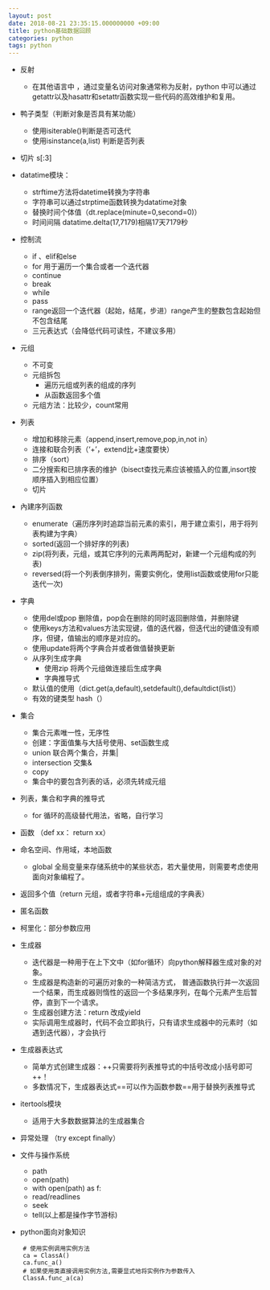 ```yaml
---
layout: post
date: 2018-08-21 23:35:15.000000000 +09:00
title: python基础数据回顾
categories: python
tags: python
---
```


- 反射
    - 在其他语言中 ，通过变量名访问对象通常称为反射，python 中可以通过getattr以及hasattr和setattr函数实现一些代码的高效维护和复用。
- 鸭子类型（判断对象是否具有某功能）
    - 使用isiterable()判断是否可迭代
    - 使用isinstance(a,list) 判断是否列表
- 切片 s[:3]
- datatime模块：
    - strftime方法将datetime转换为字符串
    - 字符串可以通过strptime函数转换为datatime对象
    - 替换时间个体值（dt.replace(minute=0,second=0)）
    - 时间间隔 datatime.delta(17,7179)相隔17天7179秒
- 控制流
    - if 、elif和else
    - for 用于遍历一个集合或者一个迭代器
    - continue
    - break
    - while
    - pass
    - range返回一个迭代器（起始，结尾，步进）range产生的整数包含起始但不包含结尾
    - 三元表达式（会降低代码可读性，不建议多用）
- 元组
    - 不可变
    - 元组拆包
        - 遍历元组或列表的组成的序列
        - 从函数返回多个值
    - 元组方法：比较少，count常用
- 列表
    - 增加和移除元素（append,insert,remove,pop,in,not in）
    - 连接和联合列表（‘+’，extend比+速度要快）
    - 排序（sort）
    - 二分搜索和已排序表的维护（bisect查找元素应该被插入的位置,insort按顺序插入到相应位置）
    - 切片
- 內建序列函数
    - enumerate（遍历序列时追踪当前元素的索引，用于建立索引，用于将列表构建为字典）
    - sorted(返回一个排好序的列表)
    - zip(将列表，元组，或其它序列的元素两两配对，新建一个元组构成的列表)
    - reversed(将一个列表倒序排列，需要实例化，使用list函数或使用for只能迭代一次)
    
- 字典
    - 使用del或pop 删除值，pop会在删除的同时返回删除值，并删除键
    - 使用keys方法和values方法实现键，值的迭代器，但迭代出的键值没有顺序，但键，值输出的顺序是对应的。
    - 使用update将两个字典合并或者做值替换更新
    - 从序列生成字典
        - 使用zip 将两个元组做连接后生成字典
        - 字典推导式
    - 默认值的使用（dict.get(a,default),setdefault(),defaultdict(list)）
    - 有效的键类型 hash（）
- 集合 
    - 集合元素唯一性，无序性 
    - 创建：字面值集与大括号使用、set函数生成
    - union 联合两个集合，并集|
    - intersection 交集&
    - copy
    - 集合中的要包含列表的话，必须先转成元组
- 列表，集合和字典的推导式
    - for 循环的高级替代用法，省略，自行学习
    
- 函数  （def xx： return xx）
- 命名空间、作用域，本地函数
    - global 全局变量来存储系统中的某些状态，若大量使用，则需要考虑使用面向对象编程了。
- 返回多个值（return 元组，或者字符串+元组组成的字典表）
- 匿名函数
- 柯里化：部分参数应用
- 生成器
    - 迭代器是一种用于在上下文中（如for循环）向python解释器生成对象的对象。
    - 生成器是构造新的可遍历对象的一种简洁方式， 普通函数执行并一次返回一个结果，而生成器则惰性的返回一个多结果序列，在每个元素产生后暂停，直到下一个请求。
    - 生成器创建方法：return 改成yield
    - 实际调用生成器时，代码不会立即执行，只有请求生成器中的元素时（如遇到迭代器），才会执行
- 生成器表达式
    - 简单方式创建生成器：++只需要将列表推导式的中括号改成小括号即可++！
    - 多数情况下，生成器表达式==可以作为函数参数==用于替换列表推导式
- itertools模块
    - 适用于大多数数据算法的生成器集合
- 异常处理 （try except finally）
- 文件与操作系统
    - path
    - open(path)
    - with open(path) as f:
    - read/readlines
    - seek
    - tell(以上都是操作字节游标)
    
- python面向对象知识 

```
    # 使用实例调用实例方法
    ca = ClassA()
    ca.func_a()
    # 如果使用类直接调用实例方法,需要显式地将实例作为参数传入
    ClassA.func_a(ca)
```